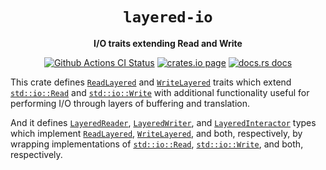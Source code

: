<div align="center">
  <h1><code>layered-io</code></h1>

  <p>
    <strong>I/O traits extending Read and Write</strong>
  </p>

  <p>
    <a href="https://github.com/sunfishcode/layered-io/actions?query=workflow%3ACI"><img src="https://github.com/sunfishcode/layered-io/workflows/CI/badge.svg" alt="Github Actions CI Status" /></a>
    <a href="https://crates.io/crates/layered-io"><img src="https://img.shields.io/crates/v/layered-io.svg" alt="crates.io page" /></a>
    <a href="https://docs.rs/layered-io"><img src="https://docs.rs/layered-io/badge.svg" alt="docs.rs docs" /></a>
  </p>
</div>

This crate defines [`ReadLayered`] and [`WriteLayered`] traits which extend
[`std::io::Read`] and [`std::io::Write`] with additional functionality
useful for performing I/O through layers of buffering and translation.

And it defines [`LayeredReader`], [`LayeredWriter`], and [`LayeredInteractor`]
types which implement [`ReadLayered`], [`WriteLayered`], and both,
respectively, by wrapping implementations of [`std::io::Read`],
[`std::io::Write`], and both, respectively.

[`ReadLayered`]: https://docs.rs/layered-io/latest/layered_io/trait.ReadLayered.html
[`WriteLayered`]: https://docs.rs/layered-io/latest/layered_io/trait.WriteLayered.html
[`std::io::Read`]: https://doc.rust-lang.org/std/io/trait.Read.html
[`std::io::Write`]: https://doc.rust-lang.org/std/io/trait.Write.html
[`LayeredReader`]: https://docs.rs/layered-io/latest/layered_io/struct.LayeredReader.html
[`LayeredWriter`]: https://docs.rs/layered-io/latest/layered_io/struct.LayeredWriter.html
[`LayeredInteractor`]: https://docs.rs/layered-io/latest/layered_io/struct.LayeredInteractor.html
